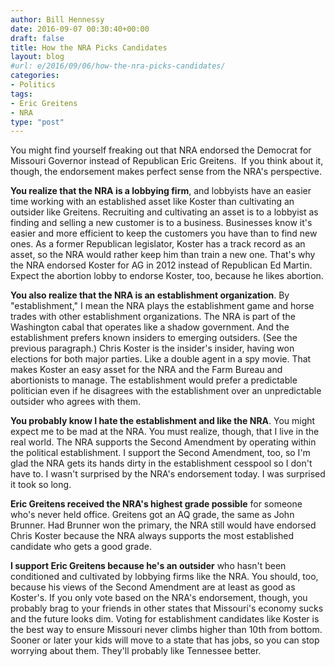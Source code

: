 ```yaml
---
author: Bill Hennessy
date: 2016-09-07 00:30:40+00:00
draft: false
title: How the NRA Picks Candidates
layout: blog
#url: e/2016/09/06/how-the-nra-picks-candidates/
categories:
- Politics
tags:
- Eric Greitens
- NRA
type: "post"
---
```


You might find yourself freaking out that NRA endorsed the Democrat for Missouri Governor instead of Republican Eric Greitens.  If you think about it, though, the endorsement makes perfect sense from the NRA's perspective.

**You realize that the NRA is a lobbying firm**, and lobbyists have an easier time working with an established asset like Koster than cultivating an outsider like Greitens. Recruiting and cultivating an asset is to a lobbyist as finding and selling a new customer is to a business. Businesses know it's easier and more efficient to keep the customers you have than to find new ones. As a former Republican legislator, Koster has a track record as an asset, so the NRA would rather keep him than train a new one. That's why the NRA endorsed Koster for AG in 2012 instead of Republican Ed Martin. Expect the abortion lobby to endorse Koster, too, because he likes abortion.

**You also realize that the NRA is an establishment organization**. By "establishment," I mean the NRA plays the establishment game and horse trades with other establishment organizations. The NRA is part of the Washington cabal that operates like a shadow government. And the establishment prefers known insiders to emerging outsiders. (See the previous paragraph.) Chris Koster is the insider's insider, having won elections for both major parties. Like a double agent in a spy movie. That makes Koster an easy asset for the NRA and the Farm Bureau and abortionists to manage. The establishment would prefer a predictable politician even if he disagrees with the establishment over an unpredictable outsider who agrees with them.

**You probably know I hate the establishment and like the NRA**. You might expect me to be mad at the NRA. You must realize, though, that I live in the real world. The NRA supports the Second Amendment by operating within the political establishment. I support the Second Amendment, too, so I'm glad the NRA gets its hands dirty in the establishment cesspool so I don't have to. I wasn't surprised by the NRA's endorsement today. I was surprised it took so long.

**Eric Greitens received the NRA's highest grade possible** for someone who's never held office. Greitens got an AQ grade, the same as John Brunner. Had Brunner won the primary, the NRA still would have endorsed Chris Koster because the NRA always supports the most established candidate who gets a good grade.

**I support Eric Greitens because he's an outsider** who hasn't been conditioned and cultivated by lobbying firms like the NRA. You should, too, because his views of the Second Amendment are at least as good as Koster's. If you only vote based on the NRA's endorsement, though, you probably brag to your friends in other states that Missouri's economy sucks and the future looks dim. Voting for establishment candidates like Koster is the best way to ensure Missouri never climbs higher than 10th from bottom. Sooner or later your kids will move to a state that has jobs, so you can stop worrying about them. They'll probably like Tennessee better.
